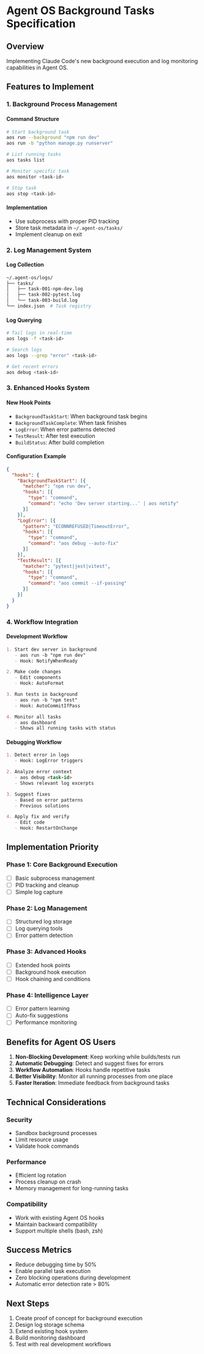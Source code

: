 # Agent OS Background Tasks Specification

## Overview
Implementing Claude Code's new background execution and log monitoring capabilities in Agent OS.

## Features to Implement

### 1. Background Process Management

#### Command Structure
```bash
# Start background task
aos run --background "npm run dev"
aos run -b "python manage.py runserver"

# List running tasks
aos tasks list

# Monitor specific task
aos monitor <task-id>

# Stop task
aos stop <task-id>
```

#### Implementation
- Use subprocess with proper PID tracking
- Store task metadata in `~/.agent-os/tasks/`
- Implement cleanup on exit

### 2. Log Management System

#### Log Collection
```bash
~/.agent-os/logs/
├── tasks/
│   ├── task-001-npm-dev.log
│   ├── task-002-pytest.log
│   └── task-003-build.log
└── index.json  # Task registry
```

#### Log Querying
```bash
# Tail logs in real-time
aos logs -f <task-id>

# Search logs
aos logs --grep "error" <task-id>

# Get recent errors
aos debug <task-id>
```

### 3. Enhanced Hooks System

#### New Hook Points
- `BackgroundTaskStart`: When background task begins
- `BackgroundTaskComplete`: When task finishes
- `LogError`: When error patterns detected
- `TestResult`: After test execution
- `BuildStatus`: After build completion

#### Configuration Example
```json
{
  "hooks": {
    "BackgroundTaskStart": [{
      "matcher": "npm run dev",
      "hooks": [{
        "type": "command",
        "command": "echo 'Dev server starting...' | aos notify"
      }]
    }],
    "LogError": [{
      "pattern": "ECONNREFUSED|TimeoutError",
      "hooks": [{
        "type": "command",
        "command": "aos debug --auto-fix"
      }]
    }],
    "TestResult": [{
      "matcher": "pytest|jest|vitest",
      "hooks": [{
        "type": "command",
        "command": "aos commit --if-passing"
      }]
    }]
  }
}
```

### 4. Workflow Integration

#### Development Workflow
```markdown
1. Start dev server in background
   - aos run -b "npm run dev"
   - Hook: NotifyWhenReady

2. Make code changes
   - Edit components
   - Hook: AutoFormat

3. Run tests in background
   - aos run -b "npm test"
   - Hook: AutoCommitIfPass

4. Monitor all tasks
   - aos dashboard
   - Shows all running tasks with status
```

#### Debugging Workflow
```markdown
1. Detect error in logs
   - Hook: LogError triggers

2. Analyze error context
   - aos debug <task-id>
   - Shows relevant log excerpts

3. Suggest fixes
   - Based on error patterns
   - Previous solutions

4. Apply fix and verify
   - Edit code
   - Hook: RestartOnChange
```

## Implementation Priority

### Phase 1: Core Background Execution
- [ ] Basic subprocess management
- [ ] PID tracking and cleanup
- [ ] Simple log capture

### Phase 2: Log Management
- [ ] Structured log storage
- [ ] Log querying tools
- [ ] Error pattern detection

### Phase 3: Advanced Hooks
- [ ] Extended hook points
- [ ] Background hook execution
- [ ] Hook chaining and conditions

### Phase 4: Intelligence Layer
- [ ] Error pattern learning
- [ ] Auto-fix suggestions
- [ ] Performance monitoring

## Benefits for Agent OS Users

1. **Non-Blocking Development**: Keep working while builds/tests run
2. **Automatic Debugging**: Detect and suggest fixes for errors
3. **Workflow Automation**: Hooks handle repetitive tasks
4. **Better Visibility**: Monitor all running processes from one place
5. **Faster Iteration**: Immediate feedback from background tasks

## Technical Considerations

### Security
- Sandbox background processes
- Limit resource usage
- Validate hook commands

### Performance
- Efficient log rotation
- Process cleanup on crash
- Memory management for long-running tasks

### Compatibility
- Work with existing Agent OS hooks
- Maintain backward compatibility
- Support multiple shells (bash, zsh)

## Success Metrics

- Reduce debugging time by 50%
- Enable parallel task execution
- Zero blocking operations during development
- Automatic error detection rate > 80%

## Next Steps

1. Create proof of concept for background execution
2. Design log storage schema
3. Extend existing hook system
4. Build monitoring dashboard
5. Test with real development workflows